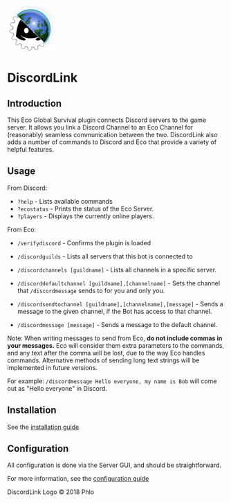 ![DiscordLink Logo](images/DiscordLinkLogo_Nameless_Small.png)
# DiscordLink
## Introduction

This Eco Global Survival plugin connects Discord servers to the game server. It allows you link a Discord Channel to an Eco Channel for (reasonably) seamless communication between the two. 
DiscordLink also adds a number of commands to Discord and Eco that provide a variety of helpful features.

## Usage

From Discord:

* `?help` - Lists available commands
* `?ecostatus` - Prints the status of the Eco Server.
* `?players` - Displays the currently online players.

From Eco:
* `/verifydiscord` - Confirms the plugin is loaded

* `/discordguilds` - Lists all servers that this bot is connected to
* `/discordchannels [guildname]` - Lists all channels in a specific server.
* `/discorddefaultchannel [guildname],[channelname]` - Sets the channel that `/discordmessage` sends to for you and only you.

* `/discordsendtochannel [guildname],[channelname],[message]` - Sends a message to the given channel, if the Bot has access to that channel.
* `/discordmessage [message]` - Sends a message to the default channel.

Note: When writing messages to send from Eco, **do not include commas in your messages.** 
Eco will consider them extra parameters to the commands, and any text after the comma will be lost, due to the way Eco handles commands. 
Alternative methods of sending long text strings will be implemented in future versions.

For example: `/discordmessage Hello everyone, my name is Bob` will come out as "Hello everyone" in Discord.

## Installation

See the [installation guide](Installation.md)

## Configuration

All configuration is done via the Server GUI, and should be straightforward.

For more information, see the [configuration guide](Configuration.md)


DiscordLink Logo &copy; 2018 Phlo